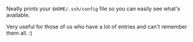 Neatly prints your `$HOME/.ssh/config` file so you can easily see what's available.

Very useful for those of us who have a lot of entries and can't remember them all. :) 
